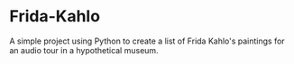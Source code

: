 # Frida-Kahlo

A simple project using Python to create a list of Frida Kahlo's paintings for an audio tour in a hypothetical museum.

